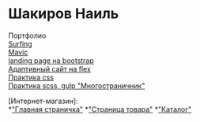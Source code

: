 # Шакиров Наиль
Портфолио  
[Surfing](https://snildarovich.github.io/surfing/# "Серфинг")  
[Mavic](https://snildarovich.github.io/mavic/# "Дрон")  
[landing page на bootstrap](https://snildarovich.github.io/bootstrap4,%20scss/# "с выплывающей формой контактов")  
[Адаптивный сайт на flex](https://snildarovich.github.io/на%20флексах,%20адаптив/# "сайт на css без использования препроцессоров")  
[Практика css](https://snildarovich.github.io/start/# "тренировочная страничка")  
[Практика scss, gulp "Многостраничник"](https://snildarovich.github.io/many-pages/# "Многостраничник")  
  
[Интернет-магазин]:  
*["Главная страничка"](https://snildarovich.github.io/dist/# "Главная") 
  *["Страница товара"](https://snildarovich.github.io/dist/product-page.html "Страница товара") 
  *["Каталог"](https://snildarovich.github.io/dist/catalog.html "Каталог") 
